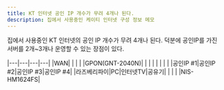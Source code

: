 ```yaml
---
title: KT 인터넷 공인 IP 개수가 무려 4개나 된다.
description: 집에서 사용중인 케이티 인터넷 구성 정보 메모
---
```


집에서 사용중인 KT 인터넷의 공인 IP 개수가 무려 4개나 된다. 
덕분에 공인IP를 가진 서버를 2개~3개나 운영할 수 있는 장점이 있다. 


|---|---|---|---|
|WAN|   |   |   |
|GPON(GNT-2040N)|   |   |   |
|   |   |   |
|공인IP #1|공인IP #2|공인IP #3|공인IP #4|
|라즈베리파이|PC|인터넷TV|공유기|
|   |   |   |NIS-HM1624FS|
